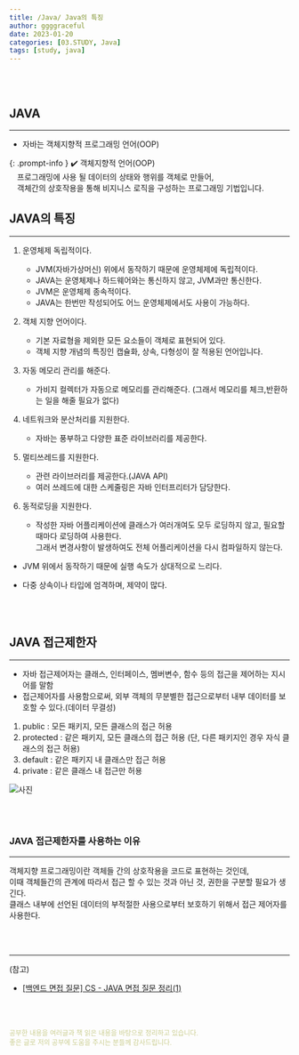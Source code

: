 ```yaml
---
title: /Java/ Java의 특징
author: ggggraceful
date: 2023-01-20
categories: [03.STUDY, Java]
tags: [study, java]
---
```


<br/>
<br/>

## JAVA

---

- 자바는 객체지향적 프로그래밍 언어(OOP)

{: .prompt-info }
✔️ 객체지향적 언어(OOP)  
　프로그래밍에 사용 될 데이터의 상태와 행위를 객체로 만들어,  
　객체간의 상호작용을 통해 비지니스 로직을 구성하는 프로그래밍 기법입니다.


## JAVA의 특징

---

1. 운영체제 독립적이다.
   - JVM(자바가상머신) 위에서 동작하기 때문에 운영체제에 독립적이다.
   - JAVA는 운영체제나 하드웨어와는 통신하지 않고, JVM과만 통신한다.
   - JVM은 운영체제 종속적이다.
   - JAVA는 한번만 작성되어도 어느 운영체제에서도 사용이 가능하다.
   
2. 객체 지향 언어이다.
   - 기본 자료형을 제외한 모든 요소들이 객체로 표현되어 있다. 
   - 객체 지향 개념의 특징인 캡슐화, 상속, 다형성이 잘 적용된 언어입니다.

3. 자동 메모리 관리를 해준다.
   - 가비지 컬렉터가 자동으로 메모리를 관리해준다. (그래서 메모리를 체크,반환하는 일을 해줄 필요가 없다)

4. 네트워크와 분산처리를 지원한다.
   - 자바는 풍부하고 다양한 표준 라이브러리를 제공한다.

5. 멀티쓰레드를 지원한다.
   - 관련 라이브러리를 제공한다.(JAVA API)
   - 여러 쓰레드에 대한 스케줄링은 자바 인터프리터가 담당한다.

6. 동적로딩을 지원한다.
   - 작성한 자바 어플리케이션에 클래스가 여러개여도 모두 로딩하지 않고, 필요할 때마다 로딩하여 사용한다.  
     그래서 변경사항이 발생하여도 전체 어플리케이션을 다시 컴파일하지 않는다.

- JVM 위에서 동작하기 때문에 실행 속도가 상대적으로 느리다.

- 다중 상속이나 타입에 엄격하며, 제약이 많다.

<br/>
<br/>

## JAVA 접근제한자

---

- 자바 접근제어자는 클래스, 인터페이스, 멤버변수, 함수 등의 접근을 제어하는 지시어를 말함
- 접근제어자를 사용함으로써, 외부 객체의 무분별한 접근으로부터 내부 데이터를 보호할 수 있다.(데이터 무결성)

1. public :  모든 패키지, 모든 클래스의 접근 허용
2. protected  : 같은 패키지, 모든 클래스의 접근 허용 (단, 다른 패키지인 경우 자식 클래스의 접근 허용)
3. default : 같은 패키지 내 클래스만 접근 허용
4. private : 같은 클래스 내 접근만 허용

![사진](https://user-images.githubusercontent.com/109974940/213834358-530e59e7-335f-4250-be30-66b97d1b4309.png)




<br/>
<br/>

### JAVA 접근제한자를 사용하는 이유

---

객체지향 프로그래밍이란 객체들 간의 상호작용을 코드로 표현하는 것인데,  
이때 객체들간의 관계에 따라서 접근 할 수 있는 것과 아닌 것, 권한을 구분할 필요가 생긴다.  
클래스 내부에 선언된 데이터의 부적절한 사용으로부터 보호하기 위해서 접근 제어자를 사용한다.

<br/>
<br/>

---

(참고)

* [[백엔드 면접 질문] CS - JAVA 면접 질문 정리(1)](https://thalals.tistory.com/314)

<br/>
<br/>

<span style="font-size: 12px; color:  #cbce91"> 공부한 내용을 여러글과 책 읽은 내용을 바탕으로 정리하고 있습니다.</span>  
<span style="font-size: 12px; color:  #cbce91"> 좋은 글로 저의 공부에 도움을 주시는 분들께 감사드립니다. </span>

<!--

❤️면접예상질문 ❤️

-->
